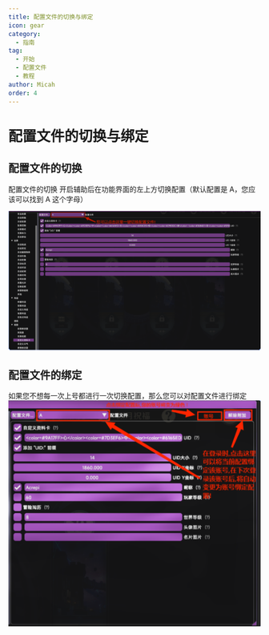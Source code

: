 ```yaml
---
title: 配置文件的切换与绑定
icon: gear
category:
  - 指南
tag:
  - 开始
  - 配置文件
  - 教程
author: Micah
order: 4
---
```


# 配置文件的切换与绑定

## 配置文件的切换

配置文件的切换 开启辅助后在功能界面的左上方切换配置（默认配置是 A，您应该可以找到 A 这个字母）

![](images/config-change-2.png)

## 配置文件的绑定
如果您不想每一次上号都进行一次切换配置，那么您可以对配置文件进行绑定
![](images/config-change-1.png)
